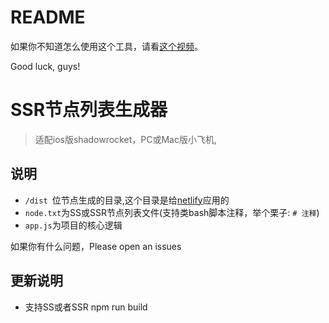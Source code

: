 # README
如果你不知道怎么使用这个工具，请看[这个视频](https://www.youtube.com/watch?v=1Pm2gzSDaX0)。

Good luck, guys!

# SSR节点列表生成器
> 适配ios版shadowrocket，PC或Mac版小飞机,

## 说明
- `/dist `位节点生成的目录,这个目录是给[netlify](https://app.netlify.com/)应用的
- `node.txt`为SS或SSR节点列表文件(支持类bash脚本注释，举个栗子: `# 注释`)
- `app.js`为项目的核心逻辑

如果你有什么问题，Please open an issues


## 更新说明
- 支持SS或者SSR npm run build


